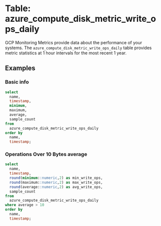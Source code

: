 # Table: azure_compute_disk_metric_write_ops_daily

GCP Monitoring Metrics provide data about the performance of your systems. The `azure_compute_disk_metric_write_ops_daily` table provides metric statistics at 1 hour intervals for the most recent 1 year.

## Examples

### Basic info

```sql
select
  name,
  timestamp,
  minimum,
  maximum,
  average,
  sample_count
from
  azure_compute_disk_metric_write_ops_daily
order by
  name,
  timestamp;
```

### Operations Over 10 Bytes average

```sql
select
  name,
  timestamp,
  round(minimum::numeric,2) as min_write_ops,
  round(maximum::numeric,2) as max_write_ops,
  round(average::numeric,2) as avg_write_ops,
  sample_count
from
  azure_compute_disk_metric_write_ops_daily
where average > 10
order by
  name,
  timestamp;
```

